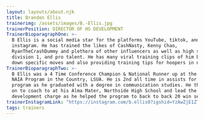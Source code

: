 ```yaml
---
layout: layouts/about.njk
title: Brandon Ellis
trainerimg: /assets/images/B.-Ellis.jpg
trainerPosition: DIRECTOR OF HS DEVELOPMENT
TrainerBioparagraphOne: >-
  B Ellis is a social media star for the platforms YouTube, tiktok, and
  instagram. He has trained the likes of CashNasty, Kenny Chao,
  RyanTheCrashDummy and plethora of other influencers as well as high school,
  division 1, and pro talent. He has many viral training clips of him breaking
  down specific moves and also providing training tips for hoopers in need
TrainerBioparagraphTwo: >-
  B Ellis was a 4 Time Conference Champion & National Runner up at the number 1
  NAIA Program in the Country, LSUA. He is 2nd all time in assists for the
  program as he graduated with a degree in communication studies. He then went
  on to coach to at his Alma Mater, Northside High School and lead the player
  development charge as he helped the program to back to back 20 win seasons.
trainerInstagramLink: "https://instagram.com/b.ellis0?igshid=YzAwZjE1ZTI0Zg=="
tags: trainers
---
```

